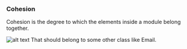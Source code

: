 ### Cohesion

Cohesion is the degree to which the elements inside a module belong together.

![alt text](https://www.baeldung.com/wp-content/uploads/sites/4/2021/05/cohesion.png)
That should belong to some other class like Email.
